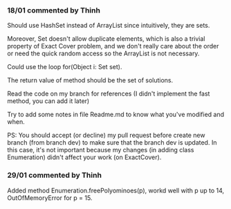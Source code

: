 ### 18/01 commented by Thinh

Should use HashSet instead of ArrayList since intuitively, they are sets.

Moreover, Set doesn't allow duplicate elements, which is also a trivial property of Exact Cover problem,
and we don't really care about the order or need the quick random access so the ArrayList is not necessary.

Could use the loop for(Object i: Set<Object> set).

The return value of method should be the set of solutions.

Read the code on my branch for references (I didn't implement the fast method, you can add it later)

Try to add some notes in file Readme.md to know what you've modified and when.

PS: You should accept (or decline) my pull request before create new branch (from branch dev) to make sure that the branch dev is updated.
	In this case, it's not important because my changes (in adding class Enumeration) didn't affect your work (on ExactCover). 

### 29/01 commented by Thinh

Added method Enumeration.freePolyominoes(p), workd well with p up to 14, OutOfMemoryError for p = 15.
